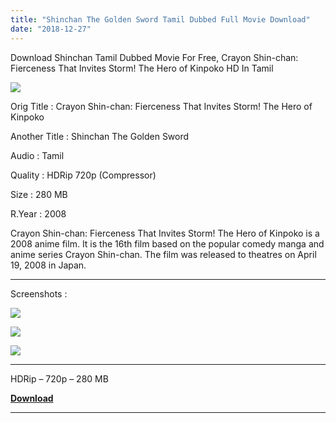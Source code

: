 ```yaml
---
title: "Shinchan The Golden Sword Tamil Dubbed Full Movie Download"
date: "2018-12-27"
---
```


Download Shinchan Tamil Dubbed Movie For Free, Crayon Shin-chan: Fierceness That Invites Storm! The Hero of Kinpoko HD In Tamil

[![](https://3.bp.blogspot.com/-cMKIbjXVE6c/XCVNTuU78TI/AAAAAAAABME/Pz9AKF4556UC3lSPy1w2J-1oylYkaB6VwCLcBGAs/s320/Shin{2bdbed38d32e7704a3eaa20af56e2289d0665505d01c3d892d71953ac3249a13}2BGolden{2bdbed38d32e7704a3eaa20af56e2289d0665505d01c3d892d71953ac3249a13}2BTamilKidz.jpg)](https://3.bp.blogspot.com/-cMKIbjXVE6c/XCVNTuU78TI/AAAAAAAABME/Pz9AKF4556UC3lSPy1w2J-1oylYkaB6VwCLcBGAs/s1600/Shin{2bdbed38d32e7704a3eaa20af56e2289d0665505d01c3d892d71953ac3249a13}2BGolden{2bdbed38d32e7704a3eaa20af56e2289d0665505d01c3d892d71953ac3249a13}2BTamilKidz.jpg)

Orig Title : Crayon Shin-chan: Fierceness That Invites Storm! The Hero of Kinpoko

Another Title : Shinchan The Golden Sword

Audio : Tamil

Quality : HDRip 720p (Compressor)

Size : 280 MB

R.Year : 2008

Crayon Shin-chan: Fierceness That Invites Storm! The Hero of Kinpoko is a 2008 anime film. It is the 16th film based on the popular comedy manga and anime series Crayon Shin-chan. The film was released to theatres on April 19, 2008 in Japan.  
  

* * *

Screenshots :

[![](https://2.bp.blogspot.com/-tPxE8Pfw6pM/XCVOIES-xeI/AAAAAAAABMM/XQXe-c0SejUmnOupSZLm8LaE1H5j73P0QCLcBGAs/s320/Screenshot_2018-12-28-03-20-30.jpg)](https://2.bp.blogspot.com/-tPxE8Pfw6pM/XCVOIES-xeI/AAAAAAAABMM/XQXe-c0SejUmnOupSZLm8LaE1H5j73P0QCLcBGAs/s1600/Screenshot_2018-12-28-03-20-30.jpg)

[![](https://2.bp.blogspot.com/-g5DtUX9H94I/XCVOK-Ks6oI/AAAAAAAABMU/QWPOsfC8jisHeaXpA7-NGJyOIR8goRWoQCLcBGAs/s320/Screenshot_2018-12-28-03-21-09.jpg)](https://2.bp.blogspot.com/-g5DtUX9H94I/XCVOK-Ks6oI/AAAAAAAABMU/QWPOsfC8jisHeaXpA7-NGJyOIR8goRWoQCLcBGAs/s1600/Screenshot_2018-12-28-03-21-09.jpg)

[![](https://1.bp.blogspot.com/-pcROuvZz5GA/XCVOKzZyF6I/AAAAAAAABMQ/RaNfPrk5vSYd5CZMTQkNrRUUOWRfQtzkQCLcBGAs/s320/Screenshot_2018-12-28-03-21-50.jpg)](https://1.bp.blogspot.com/-pcROuvZz5GA/XCVOKzZyF6I/AAAAAAAABMQ/RaNfPrk5vSYd5CZMTQkNrRUUOWRfQtzkQCLcBGAs/s1600/Screenshot_2018-12-28-03-21-50.jpg)

* * *

  
HDRip – 720p – 280 MB

  

**[Download](https://clk.ink/G8BoMrvo)**

  

* * *
